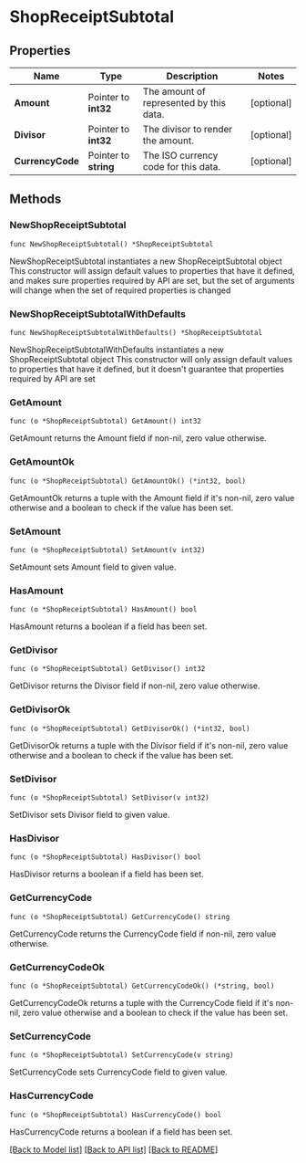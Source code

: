 # ShopReceiptSubtotal

## Properties

Name | Type | Description | Notes
------------ | ------------- | ------------- | -------------
**Amount** | Pointer to **int32** | The amount of represented by this data. | [optional] 
**Divisor** | Pointer to **int32** | The divisor to render the amount. | [optional] 
**CurrencyCode** | Pointer to **string** | The ISO currency code for this data. | [optional] 

## Methods

### NewShopReceiptSubtotal

`func NewShopReceiptSubtotal() *ShopReceiptSubtotal`

NewShopReceiptSubtotal instantiates a new ShopReceiptSubtotal object
This constructor will assign default values to properties that have it defined,
and makes sure properties required by API are set, but the set of arguments
will change when the set of required properties is changed

### NewShopReceiptSubtotalWithDefaults

`func NewShopReceiptSubtotalWithDefaults() *ShopReceiptSubtotal`

NewShopReceiptSubtotalWithDefaults instantiates a new ShopReceiptSubtotal object
This constructor will only assign default values to properties that have it defined,
but it doesn't guarantee that properties required by API are set

### GetAmount

`func (o *ShopReceiptSubtotal) GetAmount() int32`

GetAmount returns the Amount field if non-nil, zero value otherwise.

### GetAmountOk

`func (o *ShopReceiptSubtotal) GetAmountOk() (*int32, bool)`

GetAmountOk returns a tuple with the Amount field if it's non-nil, zero value otherwise
and a boolean to check if the value has been set.

### SetAmount

`func (o *ShopReceiptSubtotal) SetAmount(v int32)`

SetAmount sets Amount field to given value.

### HasAmount

`func (o *ShopReceiptSubtotal) HasAmount() bool`

HasAmount returns a boolean if a field has been set.

### GetDivisor

`func (o *ShopReceiptSubtotal) GetDivisor() int32`

GetDivisor returns the Divisor field if non-nil, zero value otherwise.

### GetDivisorOk

`func (o *ShopReceiptSubtotal) GetDivisorOk() (*int32, bool)`

GetDivisorOk returns a tuple with the Divisor field if it's non-nil, zero value otherwise
and a boolean to check if the value has been set.

### SetDivisor

`func (o *ShopReceiptSubtotal) SetDivisor(v int32)`

SetDivisor sets Divisor field to given value.

### HasDivisor

`func (o *ShopReceiptSubtotal) HasDivisor() bool`

HasDivisor returns a boolean if a field has been set.

### GetCurrencyCode

`func (o *ShopReceiptSubtotal) GetCurrencyCode() string`

GetCurrencyCode returns the CurrencyCode field if non-nil, zero value otherwise.

### GetCurrencyCodeOk

`func (o *ShopReceiptSubtotal) GetCurrencyCodeOk() (*string, bool)`

GetCurrencyCodeOk returns a tuple with the CurrencyCode field if it's non-nil, zero value otherwise
and a boolean to check if the value has been set.

### SetCurrencyCode

`func (o *ShopReceiptSubtotal) SetCurrencyCode(v string)`

SetCurrencyCode sets CurrencyCode field to given value.

### HasCurrencyCode

`func (o *ShopReceiptSubtotal) HasCurrencyCode() bool`

HasCurrencyCode returns a boolean if a field has been set.


[[Back to Model list]](../README.md#documentation-for-models) [[Back to API list]](../README.md#documentation-for-api-endpoints) [[Back to README]](../README.md)


